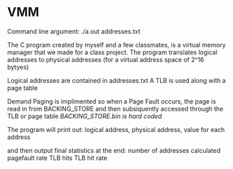# VMM
Command line argument: ./a.out addresses.txt

The C program created by myself and a few classmates, is a virtual memory manager that we made for a class project.  The program translates logical addresses to physical addresses (for a virtual address space of 2^16 bytyes)

Logical addresses are contained in addresses.txt
A TLB is used along with a page table

Demand Paging is implimented so when a Page Fault occurs, the page is read in from BACKING_STORE and then subsiquently accessed through the TLB or page table
*BACKING_STORE.bin is hard coded*

The program will print out:
logical address, physical address, value
for each address

and then output final statistics at the end:
number of addresses calculated
pagefault rate
TLB hits
TLB hit rate
